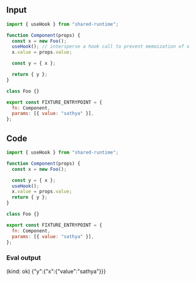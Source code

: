 
## Input

```javascript
import { useHook } from "shared-runtime";

function Component(props) {
  const x = new Foo();
  useHook(); // intersperse a hook call to prevent memoization of x
  x.value = props.value;

  const y = { x };

  return { y };
}

class Foo {}

export const FIXTURE_ENTRYPOINT = {
  fn: Component,
  params: [{ value: "sathya" }],
};

```

## Code

```javascript
import { useHook } from "shared-runtime";

function Component(props) {
  const x = new Foo();

  const y = { x };
  useHook();
  x.value = props.value;
  return { y };
}

class Foo {}

export const FIXTURE_ENTRYPOINT = {
  fn: Component,
  params: [{ value: "sathya" }],
};

```
      
### Eval output
(kind: ok) {"y":{"x":{"value":"sathya"}}}